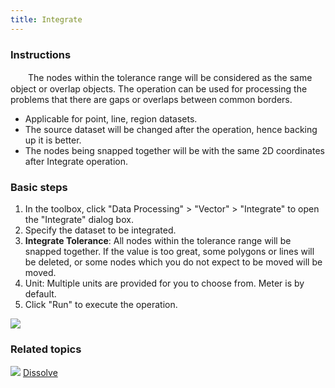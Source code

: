 ```yaml
---
title: Integrate
---
```


### Instructions

　　The nodes within the tolerance range will be considered as the same object or overlap objects. The operation can be used for processing the problems that there are gaps or overlaps between common borders.

 - Applicable for point, line, region datasets.
 - The source dataset will be changed after the operation, hence backing up it is better.
 - The nodes being snapped together will be with the same 2D coordinates after Integrate operation.


### Basic steps

 1. In the toolbox, click "Data Processing" > "Vector" > "Integrate" to open the "Integrate" dialog box.
 2. Specify the dataset to be integrated.
 3. **Integrate Tolerance**: All nodes within the tolerance range will be snapped together. If the value is too great, some polygons or lines will be deleted, or some nodes which you do not expect to be moved will be moved.
 4. Unit: Multiple units are provided for you to choose from. Meter is by default.
 5. Click "Run" to execute the operation.

  ![](img/Intergrate.png)

### Related topics

![](img/smalltitle.png) [Dissolve](Datafuse.html)



